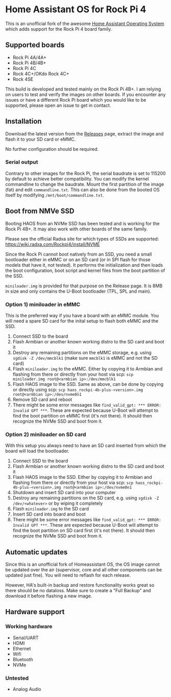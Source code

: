 # Home Assistant OS for Rock Pi 4

This is an unofficial fork of the awesome [Home Assistant Operating System](https://github.com/home-assistant/operating-system) which adds support for the Rock Pi 4 board family.

## Supported boards

- Rock Pi 4A/4A+
- Rock Pi 4B/4B+
- Rock Pi 4C
- Rock 4C+/OKdo Rock 4C+
- Rock 4SE

This build is developed and tested mainly on the Rock Pi 4B+. I am relying on users to test and verify the images on other boards. If you encounter any issues or have a different Rock Pi board which you would like to be supported, please open an issue to get in contact.

## Installation

Download the latest version from the [Releases](https://github.com/citruz/haos-rockpi/releases) page, extract the image and flash it to your SD card or eMMC.

No further configuration should be required.

### Serial output

Contrary to other images for the Rock Pi, the serial baudrate is set to 115200 by default to achieve better compatibility. You can modify the kernel commandline to change the baudrate. Mount the first partition of the image (fat) and edit `commandline.txt`. This can also be done from the booted OS itself by modifying `/mnt/boot/commandline.txt`.

## Boot from NMVe SSD

Booting HAOS from an NVMe SSD has been tested and is working for the Rock Pi 4B+. It may also work with other boards of the same family.

Please see the official Radxa site for which types of SSDs are supported: https://wiki.radxa.com/Rockpi4/install/NVME

Since the Rock Pi cannot boot natively from an SSD, you need a small bootloader either in eMMC or on an SD card (or in SPI flash for those models that have it, not tested). It performs the initialization and then loads the boot configuration, boot script and kernel files from the boot partition of the SSD.

`miniloader.img` is provided for that purpose on the Release page. It is 8MB in size and only contains the U-Boot bootloader (TPL, SPL and main).

### Option 1) miniloader in eMMC

This is the preferred way if you have a board with an eMMC module. You will need a spare SD card for the inital setup to flash both eMMC and the SSD.

1. Connect SSD to the board
1. Flash Armbian or another known working distro to the SD card and boot it
1. Destroy any remaining partitions on the eMMC storage, e.g. using `sgdisk -Z /dev/mmcblk1` (make sure `mmcblk1` is eMMC and not the SD card)
1. Flash `miniloader.img` to the eMMC. Either by copying it to Armbian and flashing from there or directly from your host via scp: `scp miniloader.img root@<armbian ip>:/dev/mmcblk1`
1. Flash HAOS image to the SSD. Same as above, can be done by copying or directly using scp: `scp haos_rockpi-4b-plus-<version>.img root@<armbian ip>:/dev/nvme0n1`
1. Remove SD card and reboot
1. There might be some error messages like `find_valid_gpt: *** ERROR: Invalid GPT ***`. These are expected because U-Boot will attempt to find the boot partition on eMMC first (it's not there). It should then recognize the NVMe SSD and boot from it.

### Option 2) miniloader on SD card

With this setup you always need to have an SD card inserted from which the board will load the bootloader.

1. Connect SSD to the board
1. Flash Armbian or another known working distro to the SD card and boot it
1. Flash HAOS image to the SSD. Either by copying it to Armbian and flashing from there or directly from your host via scp: `scp haos_rockpi-4b-plus-<version>.img root@<armbian ip>:/dev/nvme0n1`
1. Shutdown and insert SD card into your computer
1. Destroy any remaining partitions on the SD card, e.g. using `sgdisk -Z /dev/<whatever>` or by wiping it completely
1. Flash `miniloader.img` to the SD card
1. Insert SD card into board and boot
1. There might be some error messages like `find_valid_gpt: *** ERROR: Invalid GPT ***`. These are expected because U-Boot will attempt to find the boot partition on SD card first (it's not there). It should then recognize the NVMe SSD and boot from it.

## Automatic updates

Since this is an unofficial fork of Homeassistant OS, the OS image cannot be updated over the air (supervisor, core and all other components can be updated just fine). You will need to reflash for each release.

However, HA's built-in backup and restore functionality works great so there should be no dataloss. Make sure to create a "Full Backup" and download it before flashing a new image.

## Hardware support

### Working hardware

- Serial/UART
- HDMI
- Ethernet
- Wifi
- Bluetooth
- NVMe

### Untested

- Analog Audio
